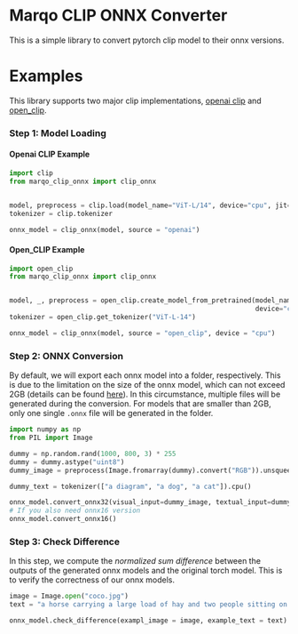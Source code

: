 # Marqo CLIP ONNX Converter

This is a simple library to convert pytorch clip model to their onnx versions.


# Examples

This library supports two major clip implementations, [openai clip]() and [open_clip]().


### Step 1: Model Loading
#### Openai CLIP Example

```python
import clip
from marqo_clip_onnx import clip_onnx


model, preprocess = clip.load(model_name="ViT-L/14", device="cpu", jit=False)
tokenizer = clip.tokenizer

onnx_model = clip_onnx(model, source = "openai")
```
#### Open_CLIP Example
```python
import open_clip
from marqo_clip_onnx import clip_onnx


model, _, preprocess = open_clip.create_model_from_pretrained(model_name="ViT-L-14", pretrained="laion400m_e32",
                                                              device="cpu")
tokenizer = open_clip.get_tokenizer("ViT-L-14")

onnx_model = clip_onnx(model, source = "open_clip", device = "cpu")
```
### Step 2: ONNX Conversion

By default, we will export each onnx model into a folder, respectively. 
This is due to the limitation on the size of the onnx model, which can not exceed 2GB (details can be found [here](https://github.com/onnx/onnx/blob/main/docs/ExternalData.md)).
In this circumstance, multiple files will be generated during the conversion. For models that are smaller than 2GB, only one single
`.onnx` file will be generated in the folder. 

```python
import numpy as np
from PIL import Image

dummy = np.random.rand(1000, 800, 3) * 255
dummy = dummy.astype("uint8")
dummy_image = preprocess(Image.fromarray(dummy).convert("RGB")).unsqueeze(0).cpu()

dummy_text = tokenizer(["a diagram", "a dog", "a cat"]).cpu()

onnx_model.convert_onnx32(visual_input=dummy_image, textual_input=dummy_text, verbose=True)
# If you also need onnx16 version
onnx_model.convert_onnx16()
```
### Step 3: Check Difference

In this step, we compute the *normalized sum difference* between the outputs of the generated onnx models and the original torch model. This is to verify the
correctness of our onnx models.

```python
image = Image.open("coco.jpg")
text = "a horse carrying a large load of hay and two people sitting on it"

onnx_model.check_difference(exampl_image = image, example_text = text)
```